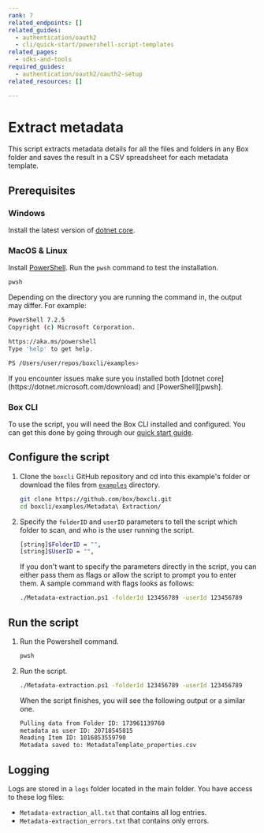 ```yaml
---
rank: 7
related_endpoints: []
related_guides:
  - authentication/oauth2
  - cli/quick-start/powershell-script-templates
related_pages:
  - sdks-and-tools
required_guides:
  - authentication/oauth2/oauth2-setup
related_resources: []

---
```

# Extract metadata

This script extracts metadata details for all the
files and folders in any Box folder and
saves the result in a CSV spreadsheet for
each metadata template.

## Prerequisites

### Windows

Install the latest version of [dotnet core](https://dotnet.microsoft.com/download).

### MacOS & Linux

Install [PowerShell][pwsh]. Run the `pwsh` command to test the installation.

```bash
pwsh
```

Depending on the directory you are
running the command in, the output may differ.
For example:

```bash
PowerShell 7.2.5
Copyright (c) Microsoft Corporation.

https://aka.ms/powershell
Type 'help' to get help.

PS /Users/user/repos/boxcli/examples>
```

<Message>
If you encounter issues make sure you installed both
[dotnet core](https://dotnet.microsoft.com/download) and
[PowerShell][pwsh].
</Message>

### Box CLI

To use the script, you will need the Box CLI
installed and configured. You can get this done by going through
our [quick start guide][quickstart].

## Configure the script

1. Clone the `boxcli` GitHub repository and cd into this example's folder or download the files from [`examples`][examples] directory.

    ```bash
    git clone https://github.com/box/boxcli.git
    cd boxcli/examples/Metadata\ Extraction/
    ```

2. Specify the `folderID` and `userID` parameters to tell the script which folder to scan, and who is the user running the script.

    ```bash
    [string]$FolderID = "",
    [string]$UserID = "",
    ```

    If you don't want to specify the parameters directly in the script,
    you can either pass them as flags or allow the script
    to prompt you to enter them. A sample command with flags looks as follows:

    ```bash
    ./Metadata-extraction.ps1 -folderId 123456789 -userId 123456789
    ```

## Run the script

1. Run the Powershell command.

    ```bash
    pwsh
    ```

2. Run the script.

    ```bash
    ./Metadata-extraction.ps1 -folderId 123456789 -userId 123456789
    ```

    When the script finishes, you will see the following
    output or a similar one.

    ```bash
    Pulling data from Folder ID: 173961139760
    metadata as user ID: 20718545815
    Reading Item ID: 1016853559790
    Metadata saved to: MetadataTemplate_properties.csv
    ```

## Logging

Logs are stored in a `logs` folder located in the main folder.
You have access to these log files:

* `Metadata-extraction_all.txt` that contains all log entries.
* `Metadata-extraction_errors.txt` that contains only errors.

[scripts]: https://github.com/box/boxcli/tree/main/examples
[pwsh]: https://docs.microsoft.com/en-us/powershell/scripting/install/installing-powershell?view=powershell-7.2
[quickstart]: g://cli/quick-start/create-oauth-app/
[console]: https://app.box.com/developers/console
[auth]: g://authentication/oauth2/oauth2-setup
[examples]:https://github.com/box/boxcli/tree/main/examples/Metadata%20Extraction